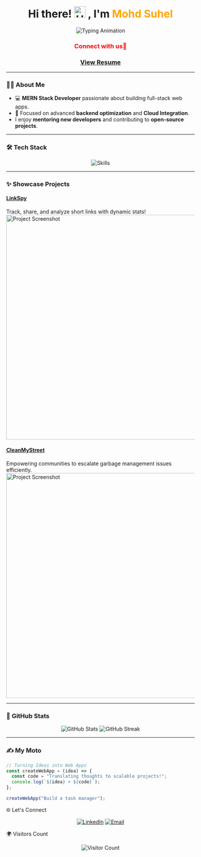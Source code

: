 <h1 align="center">Hi there!   <img src="https://media.giphy.com/media/hvRJCLFzcasrR4ia7z/giphy.gif" width="30" alt="Handshake"> , I'm <span style="color: orange;">Mohd Suhel</span></h1>

<p align="center">
  <img src="https://readme-typing-svg.herokuapp.com?font=Fira+Code&size=25&duration=4000&pause=1000&color=FFA500&center=true&vCenter=true&width=600&lines=MERN+Stack+Developer;Turning+Ideas+into+Web+Apps;Building+Scalable+Projects;Crafting+the+Future+of+Web!" alt="Typing Animation">
</p>

<p align="center">
<h3 align='center' style="color:red">Connect with us🤝</h3>
</p>

<h3 align='center'><a href='https://drive.google.com/file/d/1k460DZS6Yboz496IjRpDE3HHZ0JOoFCb/view?usp=drive_link' target='_blank'>View Resume</a></h3>

---
### 🙋‍♂️ **About Me**

- 💻 **MERN Stack Developer** passionate about building full-stack web apps.  
- 🚀 Focused on advanced **backend optimization** and **Cloud Integration**.  
-  I enjoy **mentoring new developers** and contributing to **open-source projects**.

---

### 🛠️ **Tech Stack**
<p align="center">
  <img src="https://skillicons.dev/icons?i=javascript,react,nodejs,express,mongodb,tailwindcss,github,gsap&theme=dark" alt="Skills">
</p>

---

### ✨ **Showcase Projects**

#### **[LinkSpy](https://linkspy.netlify.app/)**
Track, share, and analyze short links with dynamic stats!  
<img src="https://user-images.githubusercontent.com/118781082/71305155-614c0280-23dd-11ea-9218-7d9c97f5f18b.png" alt="Project Screenshot" width="600">

#### **[CleanMyStreet](https://cleanmystreet.netlify.app/)**
Empowering communities to escalate garbage management issues efficiently.  
<img src="https://user-images.githubusercontent.com/118781082/71305161-73c63c00-23dd-11ea-8619-b2d72bbd03ef.png" alt="Project Screenshot" width="600">

---

### 🌟 **GitHub Stats**

<p align="center">
  <img src="https://github-readme-stats.vercel.app/api?username=Suheldevs&show_icons=true&theme=radical" alt="GitHub Stats">
  <img src="https://streak-stats.demolab.com/?user=Suheldevs&theme=radical" alt="GitHub Streak">
</p>

---

### ✍️ **My Moto**
```javascript
// Turning Ideas into Web Apps
const createWebApp = (idea) => {
  const code = "Translating thoughts to scalable projects!";
  console.log(`${idea} ➡️ ${code}`);
};

createWebApp("Build a task manager");
```
🌐 Let's Connect
<p align="center"> <a href="https://linkedin.com/in/mohd-suhel-4b2072257" target="_blank"><img src="https://img.shields.io/badge/LinkedIn-0A66C2?style=for-the-badge&logo=linkedin&logoColor=white" alt="LinkedIn"></a> <a href="mailto:mohdsuhel.dev@gmail.com"><img src="https://img.shields.io/badge/Email-D14836?style=for-the-badge&logo=gmail&logoColor=white" alt="Email"></a> </p>
🌍 Visitors Count
<p align="center"> <img src="https://komarev.com/ghpvc/?username=Suheldevs&style=for-the-badge&color=blueviolet" alt="Visitor Count"> </p> 
